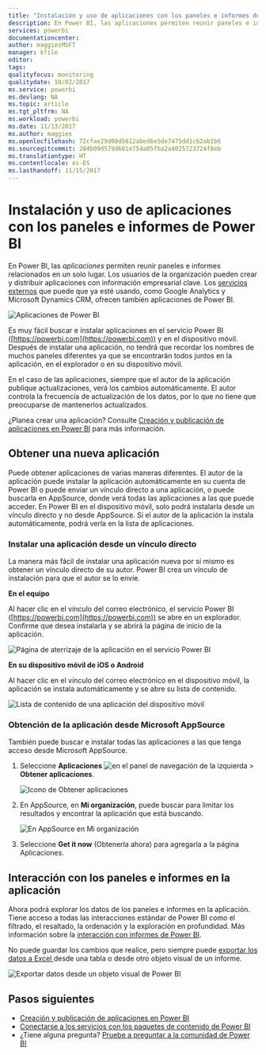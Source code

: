 ```yaml
---
title: "Instalación y uso de aplicaciones con los paneles e informes de Power BI"
description: En Power BI, las aplicaciones permiten reunir paneles e informes relacionados en un solo lugar.
services: powerbi
documentationcenter: 
author: maggiesMSFT
manager: kfile
editor: 
tags: 
qualityfocus: monitoring
qualitydate: 10/02/2017
ms.service: powerbi
ms.devlang: NA
ms.topic: article
ms.tgt_pltfrm: NA
ms.workload: powerbi
ms.date: 11/13/2017
ms.author: maggies
ms.openlocfilehash: 72cfae29d00d5612abed6e5de7475dd1c62ab1b6
ms.sourcegitcommit: 284b09d579d601e754a05fba2a4025723724f8eb
ms.translationtype: HT
ms.contentlocale: es-ES
ms.lasthandoff: 11/15/2017
---
```

# <a name="install-and-use-apps-with-dashboards-and-reports-in-power-bi"></a>Instalación y uso de aplicaciones con los paneles e informes de Power BI
En Power BI, las *aplicaciones* permiten reunir paneles e informes relacionados en un solo lugar. Los usuarios de la organización pueden crear y distribuir aplicaciones con información empresarial clave. Los [servicios externos](service-connect-to-services.md) que puede que ya esté usando, como Google Analytics y Microsoft Dynamics CRM, ofrecen también aplicaciones de Power BI. 

![Aplicaciones de Power BI](media/service-install-use-apps/power-bi-apps-left-nav.png)

Es muy fácil buscar e instalar aplicaciones en el servicio Power BI ([https://powerbi.com](https://powerbi.com)) y en el dispositivo móvil. Después de instalar una aplicación, no tendrá que recordar los nombres de muchos paneles diferentes ya que se encontrarán todos juntos en la aplicación, en el explorador o en su dispositivo móvil.

En el caso de las aplicaciones, siempre que el autor de la aplicación publique actualizaciones, verá los cambios automáticamente. El autor controla la frecuencia de actualización de los datos, por lo que no tiene que preocuparse de mantenerlos actualizados. 

¿Planea crear una aplicación? Consulte [Creación y publicación de aplicaciones en Power BI](service-create-distribute-apps.md) para más información.

## <a name="get-a-new-app"></a>Obtener una nueva aplicación
Puede obtener aplicaciones de varias maneras diferentes. El autor de la aplicación puede instalar la aplicación automáticamente en su cuenta de Power BI o puede enviar un vínculo directo a una aplicación, o puede buscarla en AppSource, donde verá todas las aplicaciones a las que puede acceder. En Power BI en el dispositivo móvil, solo podrá instalarla desde un vínculo directo y no desde AppSource. Si el autor de la aplicación la instala automáticamente, podrá verla en la lista de aplicaciones.

### <a name="install-an-app-from-a-direct-link"></a>Instalar una aplicación desde un vínculo directo
La manera más fácil de instalar una aplicación nueva por sí mismo es obtener un vínculo directo de su autor. Power BI crea un vínculo de instalación para que el autor se lo envíe.

**En el equipo** 

Al hacer clic en el vínculo del correo electrónico, el servicio Power BI ([https://powerbi.com](https://powerbi.com)) se abre en un explorador. Confirme que desea instalarla y se abrirá la página de inicio de la aplicación.

![Página de aterrizaje de la aplicación en el servicio Power BI](media/service-install-use-apps/power-bi-app-landing-page-opportunity-480.png)

**En su dispositivo móvil de iOS o Android** 

Al hacer clic en el vínculo del correo electrónico en el dispositivo móvil, la aplicación se instala automáticamente y se abre su lista de contenido. 

![Lista de contenido de una aplicación del dispositivo móvil](media/service-install-use-apps/power-bi-app-index-it-spend-360.png)

### <a name="get-the-app-from-microsoft-appsource"></a>Obtención de la aplicación desde Microsoft AppSource
También puede buscar e instalar todas las aplicaciones a las que tenga acceso desde Microsoft AppSource. 

1. Seleccione **Aplicaciones** ![en el panel de navegación de la izquierda](media/service-install-use-apps/power-bi-apps-bar.png) > **Obtener aplicaciones**. 
   
     ![Icono de Obtener aplicaciones](media/service-install-use-apps/power-bi-service-apps-get-apps-oppty.png)
2. En AppSource, en **Mi organización**, puede buscar para limitar los resultados y encontrar la aplicación que está buscando.
   
     ![En AppSource en Mi organización](media/service-install-use-apps/power-bi-appsource-my-org.png)
3. Seleccione **Get it now** (Obtenerla ahora) para agregarla a la página Aplicaciones. 

## <a name="interact-with-the-dashboards-and-reports-in-the-app"></a>Interacción con los paneles e informes en la aplicación
Ahora podrá explorar los datos de los paneles e informes en la aplicación. Tiene acceso a todas las interacciones estándar de Power BI como el filtrado, el resaltado, la ordenación y la exploración en profundidad. Más información sobre la [interacción con informes de Power BI](service-interact-with-a-report-in-reading-view.md). 

No puede guardar los cambios que realice, pero siempre puede [exportar los datos a Excel ](power-bi-visualization-export-data.md) desde una tabla o desde otro objeto visual de un informe.

![Exportar datos desde un objeto visual de Power BI](media/service-install-use-apps/power-bi-service-export-data-visual.png)

## <a name="next-steps"></a>Pasos siguientes
* [Creación y publicación de aplicaciones en Power BI](service-create-distribute-apps.md)
* [Conectarse a los servicios con los paquetes de contenido de Power BI](service-connect-to-services.md)
* ¿Tiene alguna pregunta? [Pruebe a preguntar a la comunidad de Power BI](http://community.powerbi.com/)


